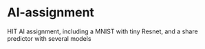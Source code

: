 # AI-assignment
HIT AI assignment, including a MNIST with tiny Resnet, and a share predictor with several models
